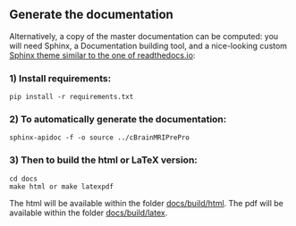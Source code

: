 ## Generate the documentation


Alternatively, a copy of the master documentation can be computed: 
you will need Sphinx, a Documentation building tool, and a nice-looking custom 
[Sphinx theme similar to the one of readthedocs.io](https://sphinx-rtd-theme.readthedocs.io/en/latest/):


### 1) Install requirements:
```
pip install -r requirements.txt
```

### 2) To automatically generate the documentation:
```
sphinx-apidoc -f -o source ../cBrainMRIPrePro
```

### 3) Then to build the html or LaTeX version: 
```
cd docs
make html or make latexpdf
```
The html will be available within the folder [docs/build/html](docs/build/html/index.html).
The pdf will be available within the folder [docs/build/latex](docs/build/latex/cBrainMRIPrePro.pdf).